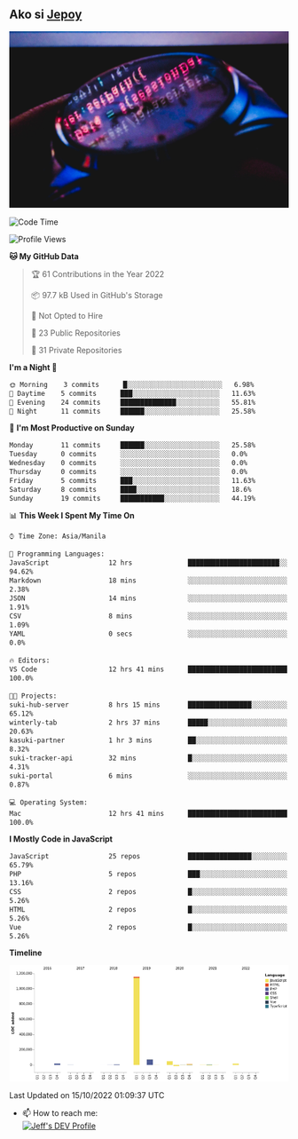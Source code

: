## Ako si [Jepoy](https://github.com/je-poy)
![je-poy-cover-img](imgs/cover.jpeg)

<!--START_SECTION:waka-->
![Code Time](http://img.shields.io/badge/Code%20Time-4%2C519%20hrs%2010%20mins-blue)

![Profile Views](http://img.shields.io/badge/Profile%20Views-0-blue)

**🐱 My GitHub Data** 

> 🏆 61 Contributions in the Year 2022
 > 
> 📦 97.7 kB Used in GitHub's Storage 
 > 
> 🚫 Not Opted to Hire
 > 
> 📜 23 Public Repositories 
 > 
> 🔑 31 Private Repositories  
 > 
**I'm a Night 🦉** 

```text
🌞 Morning    3 commits      █░░░░░░░░░░░░░░░░░░░░░░░░   6.98% 
🌆 Daytime    5 commits      ███░░░░░░░░░░░░░░░░░░░░░░   11.63% 
🌃 Evening    24 commits     ██████████████░░░░░░░░░░░   55.81% 
🌙 Night      11 commits     ██████░░░░░░░░░░░░░░░░░░░   25.58%

```
📅 **I'm Most Productive on Sunday** 

```text
Monday       11 commits     ██████░░░░░░░░░░░░░░░░░░░   25.58% 
Tuesday      0 commits      ░░░░░░░░░░░░░░░░░░░░░░░░░   0.0% 
Wednesday    0 commits      ░░░░░░░░░░░░░░░░░░░░░░░░░   0.0% 
Thursday     0 commits      ░░░░░░░░░░░░░░░░░░░░░░░░░   0.0% 
Friday       5 commits      ███░░░░░░░░░░░░░░░░░░░░░░   11.63% 
Saturday     8 commits      ████░░░░░░░░░░░░░░░░░░░░░   18.6% 
Sunday       19 commits     ███████████░░░░░░░░░░░░░░   44.19%

```


📊 **This Week I Spent My Time On** 

```text
⌚︎ Time Zone: Asia/Manila

💬 Programming Languages: 
JavaScript               12 hrs              ███████████████████████░░   94.62% 
Markdown                 18 mins             ░░░░░░░░░░░░░░░░░░░░░░░░░   2.38% 
JSON                     14 mins             ░░░░░░░░░░░░░░░░░░░░░░░░░   1.91% 
CSV                      8 mins              ░░░░░░░░░░░░░░░░░░░░░░░░░   1.09% 
YAML                     0 secs              ░░░░░░░░░░░░░░░░░░░░░░░░░   0.0%

🔥 Editors: 
VS Code                  12 hrs 41 mins      █████████████████████████   100.0%

🐱‍💻 Projects: 
suki-hub-server          8 hrs 15 mins       ████████████████░░░░░░░░░   65.12% 
winterly-tab             2 hrs 37 mins       █████░░░░░░░░░░░░░░░░░░░░   20.63% 
kasuki-partner           1 hr 3 mins         ██░░░░░░░░░░░░░░░░░░░░░░░   8.32% 
suki-tracker-api         32 mins             █░░░░░░░░░░░░░░░░░░░░░░░░   4.31% 
suki-portal              6 mins              ░░░░░░░░░░░░░░░░░░░░░░░░░   0.87%

💻 Operating System: 
Mac                      12 hrs 41 mins      █████████████████████████   100.0%

```

**I Mostly Code in JavaScript** 

```text
JavaScript               25 repos            ████████████████░░░░░░░░░   65.79% 
PHP                      5 repos             ███░░░░░░░░░░░░░░░░░░░░░░   13.16% 
CSS                      2 repos             █░░░░░░░░░░░░░░░░░░░░░░░░   5.26% 
HTML                     2 repos             █░░░░░░░░░░░░░░░░░░░░░░░░   5.26% 
Vue                      2 repos             █░░░░░░░░░░░░░░░░░░░░░░░░   5.26%

```


**Timeline**

![Chart not found](https://raw.githubusercontent.com/je-poy/je-poy/main/charts/bar_graph.png) 


 Last Updated on 15/10/2022 01:09:37 UTC
<!--END_SECTION:waka-->

- 📫 How to reach me: <br />
[<img src="https://d2fltix0v2e0sb.cloudfront.net/dev-badge.svg" width="50" alt="Jeff's DEV Profile" />](https://dev.to/jepoy)
<!--
**je-poy/je-poy** is a ✨ _special_ ✨ repository because its `README.md` (this file) appears on your GitHub profile.

Here are some ideas to get you started:

- 🔭 I’m currently working on ...
- 🌱 I’m currently learning ...
- 👯 I’m looking to collaborate on ...
- 🤔 I’m looking for help with ...
- 💬 Ask me about ...

- 😄 Pronouns: ...
- ⚡ Fun fact: ...
-->
